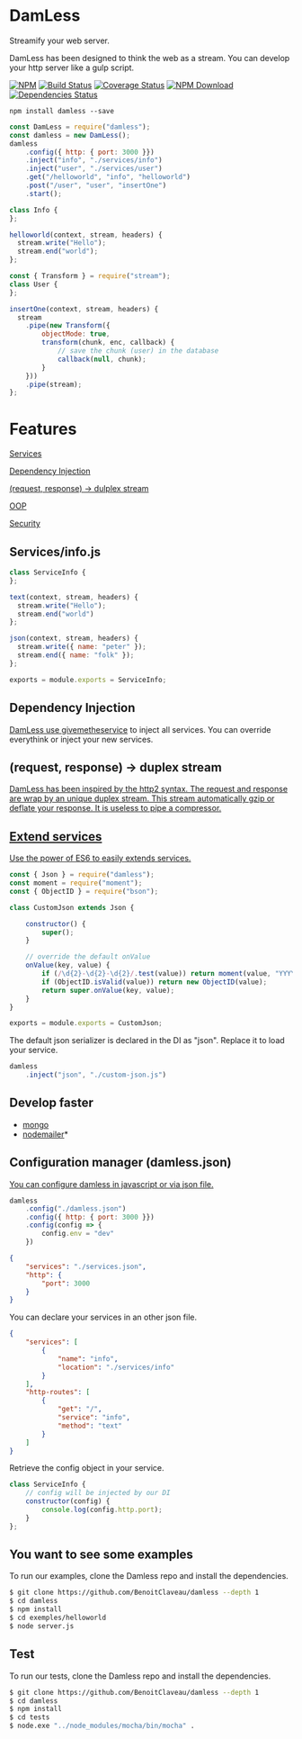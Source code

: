 # DamLess

Streamify your web server.

DamLess has been designed to think the web as a stream.
You can develop your http server like a gulp script. 

 [![NPM][npm-image]][npm-url]
 [![Build Status][travis-image]][travis-url]
 [![Coverage Status](https://coveralls.io/repos/github/BenoitClaveau/damless/badge.svg?branch=master)](https://coveralls.io/github/BenoitClaveau/damless?branch=master)
 [![NPM Download][npm-image-download]][npm-url]
 [![Dependencies Status][david-dm-image]][david-dm-url]

```shell
npm install damless --save
```

```server.js
const DamLess = require("damless");
const damless = new DamLess();
damless
    .config({ http: { port: 3000 }})
    .inject("info", "./services/info")
    .inject("user", "./services/user")
    .get("/helloworld", "info", "helloworld")
    .post("/user", "user", "insertOne")
    .start();
```

```./services/info.js
class Info {	
};

helloworld(context, stream, headers) {
  stream.write("Hello");
  stream.end("world");
};
```

```./services/user.js
const { Transform } = require("stream");
class User {	
};

insertOne(context, stream, headers) {
  stream
    .pipe(new Transform({
        objectMode: true,
        transform(chunk, enc, callback) {
            // save the chunk (user) in the database
            callback(null, chunk);
        }
    }))
    .pipe(stream);
};
```

# Features

  [Services](#services)
  
  [Dependency Injection](#di)

  [(request, response) -> dulplex stream](#ask-reply)

  [OOP](#oop)
  
  [Security](https://github.com/shieldfy/API-Security-Checklist)


## Services/info.js <a href="#services" />

```services/info.js
class ServiceInfo {	
};

text(context, stream, headers) {
  stream.write("Hello");
  stream.end("world")
};

json(context, stream, headers) {
  stream.write({ name: "peter" });
  stream.end({ name: "folk" });
};

exports = module.exports = ServiceInfo;
```

## Dependency Injection <a href="#di" />

DamLess use [givemetheservice](https://www.npmjs.com/package/givemetheservice) to inject all services.
You can override everythink or inject your new services.

## (request, response) -> duplex stream <a href="#ask-reply" />

DamLess has been inspired by the http2 syntax. The request and response are wrap by an unique duplex stream.
This stream automatically gzip or deflate your response. It is useless to pipe a compressor.

## Extend services <a href="#oop" />

Use the power of ES6 to easily extends services.

```json.js
const { Json } = require("damless");
const moment = require("moment");
const { ObjectID } = require("bson");

class CustomJson extends Json {

    constructor() {
        super();
    }

    // override the default onValue
    onValue(key, value) {
        if (/\d{2}-\d{2}-\d{2}/.test(value)) return moment(value, "YYYY-MM-DD").toDate();
        if (ObjectID.isValid(value)) return new ObjectID(value);
        return super.onValue(key, value);
    }
}

exports = module.exports = CustomJson;
```

The default json serializer is declared in the DI as "json". Replace it to load your service.

```server.js
damless
    .inject("json", "./custom-json.js")
```

## Develop faster
  
  * [mongo](https://www.npmjs.com/package/damless-mongo)
  * [nodemailer](https://www.npmjs.com/package/damless-nodemailer)*

## Configuration manager (damless.json) <a href="#config" />

You can configure damless in javascript or via json file.

```server.js
damless
    .config("./damless.json")
    .config({ http: { port: 3000 }})
    .config(config => {
        config.env = "dev"
    })
```

```damless.json
{
    "services": "./services.json",
    "http": {
        "port": 3000
    }
}
```
You can declare your services in an other json file.

```services.json
{
    "services": [
        {
            "name": "info",
            "location": "./services/info"
        }
    ],
    "http-routes": [
        {
            "get": "/",
            "service": "info",
            "method": "text"
        }
    ]
}
```

Retrieve the config object in your service.

```.js
class ServiceInfo {
    // config will be injected by our DI
    constructor(config) {
        console.log(config.http.port);
    }
};
```

## You want to see some examples

To run our examples, clone the Damless repo and install the dependencies.

```bash
$ git clone https://github.com/BenoitClaveau/damless --depth 1
$ cd damless
$ npm install
$ cd exemples/helloworld
$ node server.js
```

## Test

To run our tests, clone the Damless repo and install the dependencies.

```bash
$ git clone https://github.com/BenoitClaveau/damless --depth 1
$ cd damless
$ npm install
$ cd tests
$ node.exe "../node_modules/mocha/bin/mocha" .
```

[npm-image]: https://img.shields.io/npm/v/damless.svg
[npm-image-download]: https://img.shields.io/npm/dm/damless.svg
[npm-url]: https://npmjs.org/package/damless
[travis-image]: https://travis-ci.org/BenoitClaveau/damless.svg?branch=master
[travis-url]: https://travis-ci.org/BenoitClaveau/damless
[coveralls-image]: https://coveralls.io/repos/BenoitClaveau/damless/badge.svg?branch=master&service=github
[coveralls-url]: https://coveralls.io/github/BenoitClaveau/damless?branch=master
[david-dm-image]: https://david-dm.org/BenoitClaveau/damless/status.svg
[david-dm-url]: https://david-dm.org/BenoitClaveau/damless
